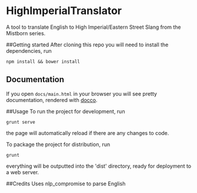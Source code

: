 # HighImperialTranslator
A tool to translate English to High Imperial/Eastern Street Slang from the Mistborn series.

##Getting started
After cloning this repo you will need to install the dependencies, run
```
npm install && bower install
```

## Documentation

If you open `docs/main.html` in your browser you will see pretty documentation, rendered with [docco](https://jashkenas.github.io/docco/).

##Usage
To run the project for development, run
```
grunt serve
```
the page will automatically reload if there are any changes to code.

To package the project for distribution, run
```
grunt
```
everything will be outputted into the 'dist' directory, ready for deployment to a web server.

##Credits
Uses nlp_compromise to parse English
